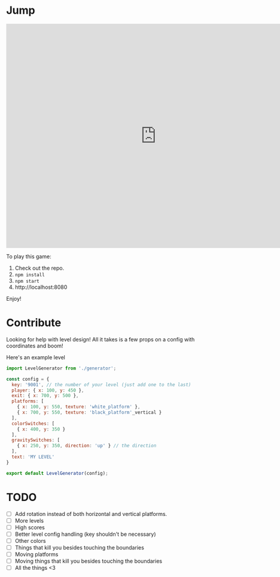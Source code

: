 # Jump

<iframe width="800" height="600" src="https://storage.googleapis.com/gamejam2018-218817.appspot.com/index.html" frameborder="0"></iframe>

To play this game:

1. Check out the repo.
2. `npm install`
3. `npm start`
4. http://localhost:8080

Enjoy!

# Contribute

Looking for help with level design! All it takes is a few props on a config with coordinates and boom!

Here's an example level
```js
import LevelGenerator from './generator';

const config = {
  key: '9001', // the number of your level (just add one to the last)
  player: { x: 100, y: 450 },
  exit: { x: 700, y: 500 },
  platforms: [
    { x: 100, y: 550, texture: 'white_platform' },
    { x: 700, y: 550, texture: 'black_platform'_vertical }
  ],
  colorSwitches: [
    { x: 400, y: 350 }
  ],
  gravitySwitches: [
    { x: 250, y: 350, direction: 'up' } // the direction
  ],
  text: 'MY LEVEL'
}

export default LevelGenerator(config);
```

# TODO

- [ ] Add rotation instead of both horizontal and vertical platforms.
- [ ] More levels
- [ ] High scores
- [ ] Better level config handling (key shouldn't be necessary)
- [ ] Other colors
- [ ] Things that kill you besides touching the boundaries
- [ ] Moving platforms
- [ ] Moving things that kill you besides touching the boundaries
- [ ] All the things
<3
